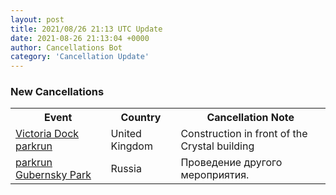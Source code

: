 ```yaml
---
layout: post
title: 2021/08/26 21:13 UTC Update
date: 2021-08-26 21:13:04 +0000
author: Cancellations Bot
category: 'Cancellation Update'
---
```


<h3>New Cancellations</h3>
<div class='hscrollable'>
<table style='width: 100%'>
    <tr>
        <th>Event</th>
        <th>Country</th>
        <th>Cancellation Note</th>
    </tr>
    <tr>
        <td><a href="https://www.parkrun.org.uk/victoriadock">Victoria Dock parkrun</a></td>
        <td>United Kingdom</td>
        <td>Construction in front of the Crystal building</td>
    </tr>
    <tr>
        <td><a href="https://www.parkrun.ru/gubernskypark">parkrun Gubernsky Park</a></td>
        <td>Russia</td>
        <td>Проведение другого мероприятия.</td>
    </tr>
</table>
</div>

